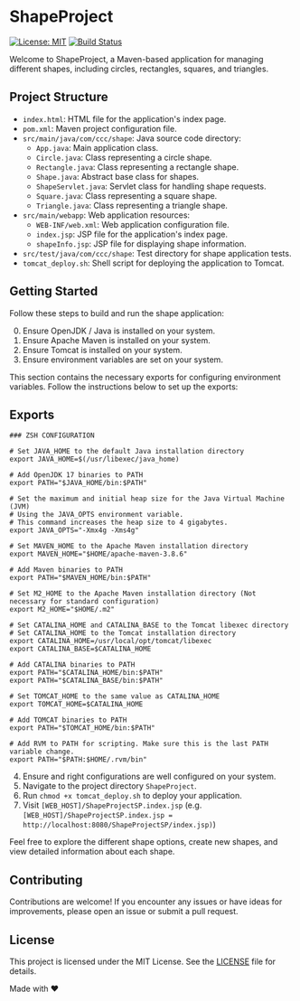 # ShapeProject

[![License: MIT](https://img.shields.io/badge/License-MIT-yellow.svg)](https://opensource.org/licenses/MIT)
[![Build Status](https://img.shields.io/travis/your-username/ShapeProject/main.svg?style=flat-square)](https://travis-ci.org/your-username/ShapeProject)

Welcome to ShapeProject, a Maven-based application for managing different shapes, including circles, rectangles, squares, and triangles.

## Project Structure

- `index.html`: HTML file for the application's index page.
- `pom.xml`: Maven project configuration file.
- `src/main/java/com/ccc/shape`: Java source code directory:
  - `App.java`: Main application class.
  - `Circle.java`: Class representing a circle shape.
  - `Rectangle.java`: Class representing a rectangle shape.
  - `Shape.java`: Abstract base class for shapes.
  - `ShapeServlet.java`: Servlet class for handling shape requests.
  - `Square.java`: Class representing a square shape.
  - `Triangle.java`: Class representing a triangle shape.
- `src/main/webapp`: Web application resources:
  - `WEB-INF/web.xml`: Web application configuration file.
  - `index.jsp`: JSP file for the application's index page.
  - `shapeInfo.jsp`: JSP file for displaying shape information.
- `src/test/java/com/ccc/shape`: Test directory for shape application tests.
- `tomcat_deploy.sh`: Shell script for deploying the application to Tomcat.

## Getting Started

Follow these steps to build and run the shape application:

0. Ensure OpenJDK / Java is installed on your system.
1. Ensure Apache Maven is installed on your system.
2. Ensure Tomcat is installed on your system.
3. Ensure environment variables are set on your system. 

This section contains the necessary exports for configuring environment variables. Follow the instructions below to set up the exports:

## Exports

```
### ZSH CONFIGURATION

# Set JAVA_HOME to the default Java installation directory
export JAVA_HOME=$(/usr/libexec/java_home)

# Add OpenJDK 17 binaries to PATH
export PATH="$JAVA_HOME/bin:$PATH"

# Set the maximum and initial heap size for the Java Virtual Machine (JVM) 
# Using the JAVA_OPTS environment variable.
# This command increases the heap size to 4 gigabytes.
export JAVA_OPTS="-Xmx4g -Xms4g"

# Set MAVEN_HOME to the Apache Maven installation directory
export MAVEN_HOME="$HOME/apache-maven-3.8.6"

# Add Maven binaries to PATH
export PATH="$MAVEN_HOME/bin:$PATH"

# Set M2_HOME to the Apache Maven installation directory (Not necessary for standard configuration)
export M2_HOME="$HOME/.m2"

# Set CATALINA_HOME and CATALINA_BASE to the Tomcat libexec directory
# Set CATALINA_HOME to the Tomcat installation directory
export CATALINA_HOME=/usr/local/opt/tomcat/libexec
export CATALINA_BASE=$CATALINA_HOME

# Add CATALINA binaries to PATH
export PATH="$CATALINA_HOME/bin:$PATH"
export PATH="$CATALINA_BASE/bin:$PATH"

# Set TOMCAT_HOME to the same value as CATALINA_HOME
export TOMCAT_HOME=$CATALINA_HOME

# Add TOMCAT binaries to PATH
export PATH="$TOMCAT_HOME/bin:$PATH"

# Add RVM to PATH for scripting. Make sure this is the last PATH variable change.
export PATH="$PATH:$HOME/.rvm/bin"
```
4. Ensure and right configurations are well configured on your system.
5. Navigate to the project directory `ShapeProject`.
6. Run `chmod +x tomcat_deploy.sh` to deploy your application.
7. Visit `[WEB_HOST]/ShapeProjectSP.index.jsp` 
(e.g. `[WEB_HOST]/ShapeProjectSP.index.jsp = http://localhost:8080/ShapeProjectSP/index.jsp)`)

Feel free to explore the different shape options, create new shapes, and view detailed information about each shape.

## Contributing

Contributions are welcome! If you encounter any issues or have ideas for improvements, please open an issue or submit a pull request.

## License

This project is licensed under the MIT License. See the [LICENSE](LICENSE) file for details.

Made with :heart:

